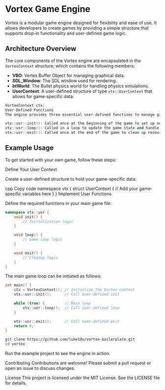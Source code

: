 
# Vortex Game Engine

Vortex is a modular game engine designed for flexibility and ease of use.
It allows developers to create games by providing a simple structure
that supports drop-in functionality and user-defined game logic.

## Architecture Overview

The core components of the Vortex engine are encapsulated
in the `VortexContext` structure, which contains the following members:

- **VBO**: Vertex Buffer Object for managing graphical data.
- **SDL_Window**: The SDL window used for rendering.
- **btWorld**: The Bullet physics world for handling physics simulations.
- **UserContext**: A user-defined structure of type `vtx::UserContext`
  that allows for game-specific data.


```cpp
VortexContext ctx;
User-Defined Functions
The engine provides three essential user-defined functions to manage game logic:

vtx::usr::init(): Called once at the beginning of the game to set up necessary resources and initial states.
vtx::usr::loop(): Called in a loop to update the game state and handle rendering. This is where the main game logic resides.
vtx::usr::exit(): Called once at the end of the game to clean up resources and perform any necessary shutdown operations.
```

## Example Usage

To get started with your own game, follow these steps:

Define Your User Context

Create a user-defined structure to hold your game-specific data:

cpp
Copy code
namespace vtx {
    struct UserContext {
        // Add your game-specific variables here
    }
}
Implement User Functions

Define the required functions in your main game file:

```cpp
namespace vtx::usr {
    void init() {
        // Initialization logic
    }

    void loop() {
        // Game loop logic
    }

    void exit() {
        // Cleanup logic
    }
}
```

The main game loop can be initiated as follows:

```cpp
int main() {
    ctx = VortexContext(); // Initialize the Vortex context
    vtx::usr::init();      // Call user-defined init

    while (true) {         // Main loop
        vtx::usr::loop();  // Call user-defined loop
    }

    vtx::usr::exit();      // Call user-defined exit
    return 0;
}
```

```bash
git clone https://github.com/luke10x/vortex-boilerplate.git
cd vortex
```

Run the example project to see the engine in action.

Contributing
Contributions are welcome! Please submit a pull request or open an issue to discuss changes.

License
This project is licensed under the MIT License. See the LICENSE file for details.